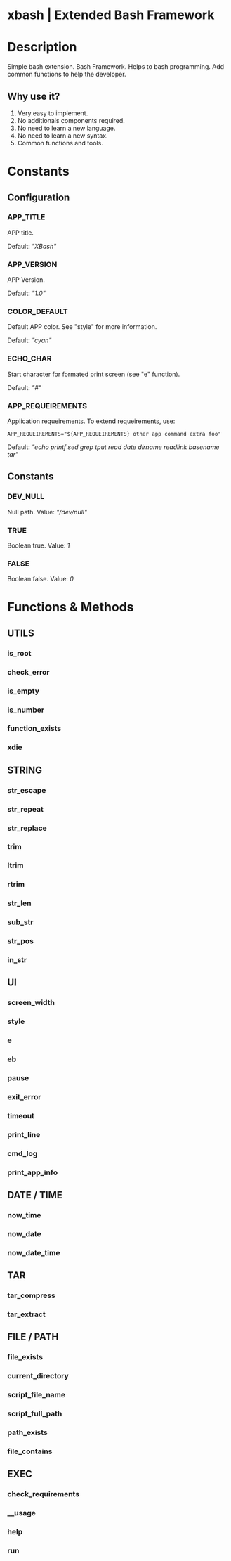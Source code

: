 xbash | Extended Bash Framework
===============================

# Description

Simple bash extension. Bash Framework. Helps to bash programming. Add common functions to help the developer.

## Why use it?

1. Very easy to implement.
2. No additionals components required.
3. No need to learn a new language.
4. No need to learn a new syntax.
5. Common functions and tools.

# Constants

## Configuration

### APP_TITLE

APP title.

Default: *"XBash"*

### APP_VERSION

APP Version.

Default: *"1.0"*

### COLOR_DEFAULT


Default APP color. See "style" for more information.

Default: *"cyan"*

### ECHO_CHAR

Start character for formated print screen (see "e" function).

Default: *"#"*

### APP_REQUEIREMENTS

Application requeirements.
To extend requeirements, use:

    APP_REQUEIREMENTS="${APP_REQUEIREMENTS} other app command extra foo"

Default: *"echo printf sed grep tput read date dirname readlink basename tar"*

## Constants

### DEV_NULL

Null path.
Value: *"/dev/null"*

### TRUE

Boolean true.
Value: *1*

### FALSE

Boolean false.
Value: *0*

# Functions & Methods

## UTILS

### is_root

### check_error

### is_empty

### is_number

### function_exists

### xdie

## STRING

### str_escape

### str_repeat

### str_replace

### trim

### ltrim

### rtrim

### str_len

### sub_str

### str_pos

### in_str

## UI

### screen_width

### style

### e

### eb

### pause

### exit_error

### timeout

### print_line

### cmd_log


### print_app_info

## DATE / TIME

### now_time

### now_date

### now_date_time

## TAR

### tar_compress

### tar_extract

## FILE / PATH

### file_exists

### current_directory

### script_file_name

### script_full_path

### path_exists

### file_contains

## EXEC

### check_requirements

### __usage

### help

### run
